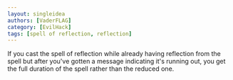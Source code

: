 ```yaml
---
layout: singleidea
authors: [VaderFLAG]
category: [EvilHack]
tags: [spell of reflection, reflection]
---
```

If you cast the spell of reflection while already having reflection from the
spell but after you've gotten a message indicating it's running out, you get the
full duration of the spell rather than the reduced one.
